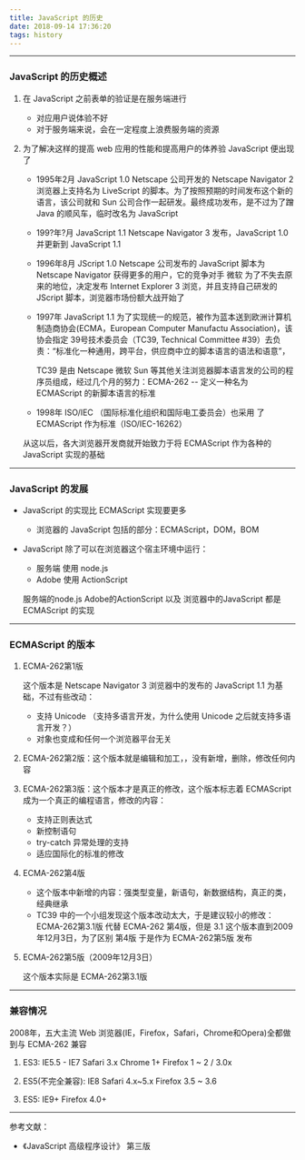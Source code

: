 ```yaml
---
title: JavaScript 的历史
date: 2018-09-14 17:36:20
tags: history
---
```


---------

### JavaScript 的历史概述

1. 在 JavaScript 之前表单的验证是在服务端进行
      * 对应用户说体验不好
      * 对于服务端来说，会在一定程度上浪费服务端的资源

2. 为了解决这样的提高 web 应用的性能和提高用户的体养验 JavaScript 便出现了

      * 1995年2月 JavaScript 1.0
          Netscape 公司开发的 Netscape Navigator 2 浏览器上支持名为 LiveScript 的脚本。为了按照预期的时间发布这个新的语言，该公司就和 Sun 公司合作一起研发。最终成功发布，是不过为了蹭 Java 的顺风车，临时改名为 JavaScript

      * 199?年?月 JavaScript 1.1
          Netscape Navigator 3 发布，JavaScript 1.0 并更新到 JavaScript 1.1

      * 1996年8月 JScript 1.0
          Netscape 公司发布的 JavaScript 脚本为 Netscape Navigator 获得更多的用户，它的竞争对手 微软 为了不失去原来的地位，决定发布 Internet Explorer 3 浏览，并且支持自己研发的 JScript 脚本，浏览器市场份额大战开始了

      * 1997年
          JavaScript 1.1 为了实现统一的规范，被作为蓝本送到欧洲计算机制造商协会(ECMA，European Computer Manufactu Association)，该协会指定 39号技术委员会（TC39, Technical Committee #39）去负责：“标准化一种通用，跨平台，供应商中立的脚本语言的语法和语意”，

          TC39 是由 Netscape 微软 Sun 等其他关注浏览器脚本语言发的公司的程序员组成，经过几个月的努力：ECMA-262 -- 定义一种名为 ECMAScript 的新脚本语言的标准

      * 1998年
          ISO/IEC （国际标准化组织和国际电工委员会）也采用 了 ECMAScript 作为标准（ISO/IEC-16262）

      从这以后，各大浏览器开发商就开始致力于将 ECMAScript 作为各种的 JavaScript 实现的基础

---------
### JavaScript 的发展

* JavaScript 的实现比 ECMAScript 实现要更多
    * 浏览器的 JavaScript 包括的部分：ECMAScript，DOM，BOM

* JavaScript 除了可以在浏览器这个宿主环境中运行：
    * 服务端 使用 node.js
    * Adobe 使用 ActionScript

    服务端的node.js Adobe的ActionScript 以及 浏览器中的JavaScript 都是 ECMAScript 的实现

---------
### ECMAScript 的版本

1. ECMA-262第1版

    这个版本是 Netscape Navigator 3 浏览器中的发布的 JavaScript 1.1 为基础，不过有些改动：

      * 支持 Unicode （支持多语言开发，为什么使用 Unicode 之后就支持多语言开发？）
      * 对象也变成和任何一个浏览器平台无关

2. ECMA-262第2版：这个版本就是编辑和加工，，没有新增，删除，修改任何内容

3. ECMA-262第3版：这个版本才是真正的修改，这个版本标志着 ECMAScript 成为一个真正的编程语言，修改的内容：
      * 支持正则表达式
      * 新控制语句
      * try-catch 异常处理的支持
      * 适应国际化的标准的修改

4. ECMA-262第4版
      * 这个版本中新增的内容：强类型变量，新语句，新数据结构，真正的类，经典继承
      * TC39 中的一个小组发现这个版本改动太大，于是建议较小的修改：ECMA-262第3.1版 代替 ECMA-262 第4版，但是 3.1 这个版本直到2009年12月3日，为了区别 第4版 于是作为 ECMA-262第5版 发布

5. ECMA-262第5版（2009年12月3日）

    这个版本实际是 ECMA-262第3.1版
---------

### 兼容情况

2008年，五大主流 Web 浏览器(IE，Firefox，Safari，Chrome和Opera)全都做到与 ECMA-262 兼容

1. ES3:
    IE5.5 - IE7
    Safari 3.x
    Chrome 1+
    Firefox 1 ~ 2 / 3.0x

2. ES5(不完全兼容):
    IE8
    Safari 4.x~5.x
    Firefox 3.5 ~ 3.6

3. ES5:
    IE9+
    Firefox 4.0+
---------

参考文献：

* 《JavaScript 高级程序设计》 第三版
